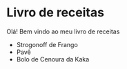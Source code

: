 
# Livro de receitas

Olá! Bem vindo ao meu livro de receitas

 - Strogonoff de Frango
 - Pavê
 - Bolo de Cenoura da Kaka


